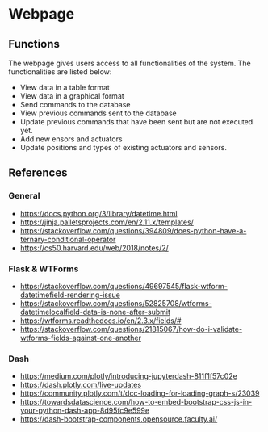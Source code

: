 # Webpage

## Functions

The webpage gives users access to all functionalities of the system. The functionalities are listed below:
- View data in a table format
- View data in a graphical format
- Send commands to the database
- View previous commands sent to the database
- Update previous commands that have been sent but are not executed yet.
- Add new ensors and actuators
- Update positions and types of existing actuators and sensors.

## References

### General
- <https://docs.python.org/3/library/datetime.html>
- <https://jinja.palletsprojects.com/en/2.11.x/templates/>
- <https://stackoverflow.com/questions/394809/does-python-have-a-ternary-conditional-operator>
- <https://cs50.harvard.edu/web/2018/notes/2/>


### Flask & WTForms
- <https://stackoverflow.com/questions/49697545/flask-wtform-datetimefield-rendering-issue>
- <https://stackoverflow.com/questions/52825708/wtforms-datetimelocalfield-data-is-none-after-submit>
- <https://wtforms.readthedocs.io/en/2.3.x/fields/#>
- <https://stackoverflow.com/questions/21815067/how-do-i-validate-wtforms-fields-against-one-another>

### Dash

- <https://medium.com/plotly/introducing-jupyterdash-811f1f57c02e>
- <https://dash.plotly.com/live-updates>
- <https://community.plotly.com/t/dcc-loading-for-loading-graph-s/23039>
- <https://towardsdatascience.com/how-to-embed-bootstrap-css-js-in-your-python-dash-app-8d95fc9e599e>
- <https://dash-bootstrap-components.opensource.faculty.ai/>
